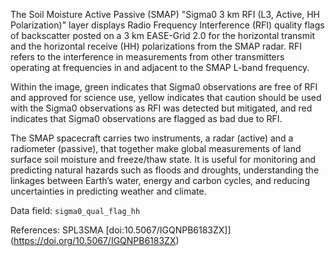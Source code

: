 The Soil Moisture Active Passive (SMAP) "Sigma0 3 km RFI (L3, Active, HH Polarization)" layer displays Radio Frequency Interference (RFI) quality flags of backscatter posted on a 3 km EASE-Grid 2.0 for the horizontal transmit and the horizontal receive (HH) polarizations from the SMAP radar. RFI refers to the interference in measurements from other transmitters operating at frequencies in and adjacent to the SMAP L-band frequency.

Within the image, green indicates that Sigma0 observations are free of RFI and approved for science use, yellow indicates that caution should be used with the Sigma0 observations as RFI was detected but mitigated, and red indicates that Sigma0 observations are flagged as bad due to RFI.

The SMAP spacecraft carries two instruments, a radar (active) and a radiometer (passive), that together make global measurements of land surface soil moisture and freeze/thaw state. It is useful for monitoring and predicting natural hazards such as floods and droughts, understanding the linkages between Earth’s water, energy and carbon cycles, and reducing uncertainties in predicting weather and climate.

Data field: `sigma0_qual_flag_hh`

References: SPL3SMA [doi:10.5067/IGQNPB6183ZX]](https://doi.org/10.5067/IGQNPB6183ZX)


